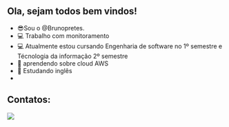 ## Ola, sejam todos bem vindos!

- 😎Sou o @Brunopretes.
- 💻 Trabalho com monitoramento
- :computer: Atualmente estou cursando Engenharia de software no 1º semestre e Técnologia da informação 2º semestre
- :thought_balloon: aprendendo sobre cloud AWS
- :dart: Estudando inglês
- 

##  Contatos:

 <a href="https://www.linkedin.com/in/bruno-pretes/" target="_blank"><img src="https://img.shields.io/badge/-LinkedIn-%230077B5?style=for-the-badge&logo=linkedin&logoColor=white" target="_blank"></a>
 
  





</div>

##
